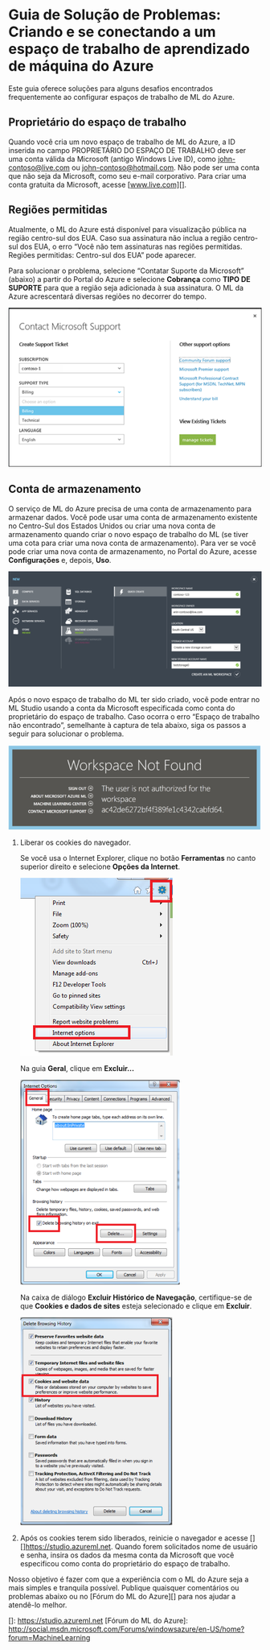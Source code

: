 <properties title="Troubleshooting Guide: Creating and connecting to an Azure Machine Learning workspace" pageTitle="Troubleshooting Guide: Creating and connecting to an Azure Machine Learning workspace | Azure" description="Solutions for common issues in creating and connecting to an Azure Machine Learning workspace " metaKeywords="" services="machine-learning" solutions="" documentationCenter="" authors="garye" videoId="" scriptId="" />

# Guia de Solução de Problemas: Criando e se conectando a um espaço de trabalho de aprendizado de máquina do Azure

Este guia oferece soluções para alguns desafios encontrados frequentemente ao configurar espaços de trabalho de ML do Azure.

## Proprietário do espaço de trabalho

Quando você cria um novo espaço de trabalho de ML do Azure, a ID inserida no campo PROPRIETÁRIO DO ESPAÇO DE TRABALHO deve ser uma conta válida da Microsoft (antigo Windows Live ID), como <john-contoso@live.com> ou <john-contoso@hotmail.com>. Não pode ser uma conta que não seja da Microsoft, como seu e-mail corporativo. Para criar uma conta gratuita da Microsoft, acesse [www.live.com][].

## Regiões permitidas

Atualmente, o ML do Azure está disponível para visualização pública na região centro-sul dos EUA. Caso sua assinatura não inclua a região centro-sul dos EUA, o erro “Você não tem assinaturas nas regiões permitidas. Regiões permitidas: Centro-sul dos EUA” pode aparecer.

Para solucionar o problema, selecione “Contatar Suporte da Microsoft” (abaixo) a partir do Portal do Azure e selecione **Cobrança** como **TIPO DE SUPORTE** para que a região seja adicionada à sua assinatura. O ML da Azure acrescentará diversas regiões no decorrer do tempo.

![Contatar Suporte da Microsoft][]

## Conta de armazenamento

O serviço de ML do Azure precisa de uma conta de armazenamento para armazenar dados. Você pode usar uma conta de armazenamento existente no Centro-Sul dos Estados Unidos ou criar uma nova conta de armazenamento quando criar o novo espaço de trabalho do ML (se tiver uma cota para criar uma nova conta de armazenamento). Para ver se você pode criar uma nova conta de armazenamento, no Portal do Azure, acesse **Configurações** e, depois, **Uso**.

![Criar espaço de trabalho][]

Após o novo espaço de trabalho do ML ter sido criado, você pode entrar no ML Studio usando a conta da Microsoft especificada como conta do proprietário do espaço de trabalho. Caso ocorra o erro “Espaço de trabalho não encontrado”, semelhante à captura de tela abaixo, siga os passos a seguir para solucionar o problema.

![Espaço de trabalho não encontrado][]

1.  Liberar os cookies do navegador.

    Se você usa o Internet Explorer, clique no botão **Ferramentas** no canto superior direito e selecione **Opções da Internet**.

    ![Opções da Internet ][]

    Na guia **Geral**, clique em **Excluir…**

    ![Guia Geral][]

    Na caixa de diálogo **Excluir Histórico de Navegação**, certifique-se de que **Cookies e dados de sites** esteja selecionado e clique em **Excluir**.

    ![Excluir cookies][]

2.  Após os cookies terem sido liberados, reinicie o navegador e acesse [][]<https://studio.azureml.net></a>. Quando forem solicitados nome de usuário e senha, insira os dados da mesma conta da Microsoft que você especificou como conta do proprietário do espaço de trabalho.

Nosso objetivo é fazer com que a experiência com o ML do Azure seja a mais simples e tranquila possível. Publique quaisquer comentários ou problemas abaixo ou no [Fórum do ML do Azure][] para nos ajudar a atendê-lo melhor.

  [www.live.com]: http://www.live.com
  [Contatar Suporte da Microsoft]: ./media/machine-learning-troubleshooting-creating-ml-workspace/screen1.png
  [Criar espaço de trabalho]: ./media/machine-learning-troubleshooting-creating-ml-workspace/screen2.png
  [Espaço de trabalho não encontrado]: ./media/machine-learning-troubleshooting-creating-ml-workspace/screen3.png
  [Opções da Internet ]: ./media/machine-learning-troubleshooting-creating-ml-workspace/screen4.png
  [Guia Geral]: ./media/machine-learning-troubleshooting-creating-ml-workspace/screen5.png
  [Excluir cookies]: ./media/machine-learning-troubleshooting-creating-ml-workspace/screen6.png
  []: https://studio.azureml.net
  [Fórum do ML do Azure]: http://social.msdn.microsoft.com/Forums/windowsazure/en-US/home?forum=MachineLearning
